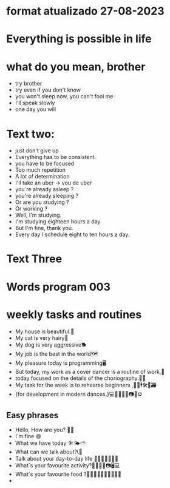 # format atualizado 27-08-2023

# Everything is possible in life

 # what do you mean, brother
- try brother
- try even if you don't know
- you won't sleep now, you can't fool me 
- I'll speak slowly 
- one day you will 

# Text two:
- just don't give up 
- Everything has to be consistent. 
- you have to be focused
- Too much repetition
- A lot of determination
- I'll take an uber -> vou de uber
- you´re already asleep ?
- you're already sleeping ?
- Or are you studying ?
- Or working ?
- Well, I'm studying.
- I'm studying eighteen hours a day 
- But I'm fine, thank you.
- Every day I schedule eight to ten hours a day.

# Text Three 

# Words program 003
# weekly tasks and routines
- My house is beautiful.🏡
- My cat is very hairy🐩
- My dog is very aggressive🐕
- My job is the best in the world🗺
- My pleasure today is programming🖥
- But today, my work as a cover dancer is a routine of work,🕺
- today focused on the details of the choriography.🕺💃
- My task for the week is to rehearse beginners ,🕺💃🕴🛠🧾🗃
- {for development in modern dances.}💻🧾🙌👨‍💻📷🤳⚙

## Easy phrases 
- Hello, How are you? 👨‍🦱
- I`m fine 😄
- What we have today ☀🌤⛅
- What can we talk about?📞🦻
- Talk about your day-to-day life 🤳👨‍🏭💑😸🚴‍♀️
- What´s your favourite activity?💃🏃‍♂️🏑📷🖥💻
- What´s your favourite food ?🥭🌭🥑🍌🍍🍉🎂🍦🍨🍰
- 


